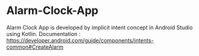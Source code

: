 # Alarm-Clock-App

Alarm Clock App is developed by implicit intent concept in Android Studio using Kotlin.
Documentation : https://developer.android.com/guide/components/intents-common#CreateAlarm
